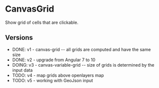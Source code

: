 # CanvasGrid

Show grid of cells that are clickable. 

## Versions

* DONE: v1 - canvas-grid -- all grids are computed and have the same size
* DONE: v2 - upgrade from Angular 7 to 10
* DOING: v3 - canvas-variable-grid -- size of grids is determined by the input data
* TODO: v4 - map grids above openlayers map  
* TODO: v5 - working with GeoJson input
